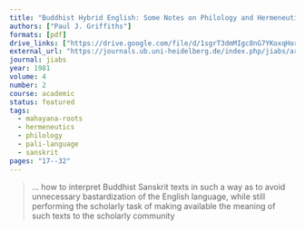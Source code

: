 ```yaml
---
title: "Buddhist Hybrid English: Some Notes on Philology and Hermeneutics for Buddhologists"
authors: ["Paul J. Griffiths"]
formats: [pdf]
drive_links: ["https://drive.google.com/file/d/1sgrT3dmMIgc8nG7YKoxqHorG65EpbzGS/view?usp=drivesdk"]
external_url: "https://journals.ub.uni-heidelberg.de/index.php/jiabs/article/view/8546/2453"
journal: jiabs
year: 1981
volume: 4
number: 2
course: academic
status: featured
tags:
  - mahayana-roots
  - hermeneutics
  - philology
  - pali-language
  - sanskrit
pages: "17--32"
---
```


> … how to interpret Buddhist Sanskrit texts in such a way as to avoid unnecessary bastardization of the English language, while still performing the scholarly task of making available the meaning of such texts to the scholarly community

